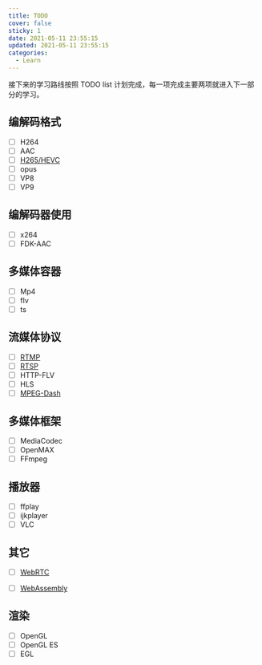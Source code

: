 ```yaml
---
title: TODO
cover: false
sticky: 1
date: 2021-05-11 23:55:15
updated: 2021-05-11 23:55:15
categories:
  - Learn
---
```



接下来的学习路线按照 TODO list 计划完成，每一项完成主要两项就进入下一部分的学习。

## 编解码格式
- [ ] H264
- [ ] AAC
- [ ] [H265/HEVC](https://en.wikipedia.org/wiki/High_Efficiency_Video_Coding)
- [ ] opus
- [ ] VP8
- [ ] VP9

## 编解码器使用
- [ ] x264
- [ ] FDK-AAC

## 多媒体容器
- [ ] Mp4
- [ ] flv
- [ ] ts

## 流媒体协议
- [ ] [RTMP](https://en.wikipedia.org/wiki/Real-Time_Messaging_Protocol)
- [ ] [RTSP](https://en.wikipedia.org/wiki/Real_Time_Streaming_Protocol)
- [ ] HTTP-FLV
- [ ] HLS
- [ ] [MPEG-Dash](https://en.wikipedia.org/wiki/Dynamic_Adaptive_Streaming_over_HTTP)

## 多媒体框架
- [ ] MediaCodec
- [ ] OpenMAX
- [ ] FFmpeg

## 播放器
- [ ] ffplay
- [ ] ijkplayer
- [ ] VLC

## 其它
- [ ] [WebRTC](https://webrtc.org/)
- [ ] [WebAssembly](https://webassembly.org/)


## 渲染
- [ ] OpenGL
- [ ] OpenGL ES
- [ ] EGL